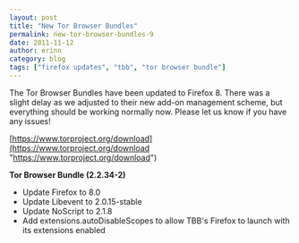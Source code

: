 ```yaml
---
layout: post
title: "New Tor Browser Bundles"
permalink: new-tor-browser-bundles-9
date: 2011-11-12
author: erinn
category: blog
tags: ["firefox updates", "tbb", "tor browser bundle"]
---
```


The Tor Browser Bundles have been updated to Firefox 8. There was a slight delay as we adjusted to their new add-on management scheme, but everything should be working normally now. Please let us know if you have any issues!

[https://www.torproject.org/download](https://www.torproject.org/download "https://www.torproject.org/download")

**Tor Browser Bundle (2.2.34-2)**

- Update Firefox to 8.0
- Update Libevent to 2.0.15-stable
- Update NoScript to 2.1.8
- Add extensions.autoDisableScopes to allow TBB's Firefox to launch with its extensions enabled

